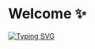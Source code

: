 # Welcome ✨

[![Typing SVG](https://readme-typing-svg.herokuapp.com?font=Fira+Code&pause=1000&width=435&lines=Hello%2C+everyone.+;I'm+here%2C+and+so+are+you.;I'm+happy+to+share+the+code+with+you.;+I+learned+it+on+the+Internet.+Hehe.;Let's+Code+Together!;Thanks+All+<3+!!!;)](https://git.io/typing-svg)

